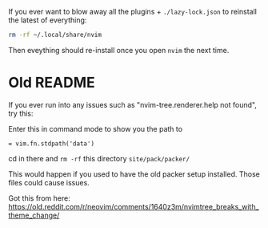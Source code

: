 If you ever want to blow away all the plugins + `./lazy-lock.json` to reinstall the latest of everything:

```sh
rm -rf ~/.local/share/nvim
```

Then eveything should re-install once you open `nvim` the next time.

# Old README

If you ever run into any issues such as "nvim-tree.renderer.help not found", try this:

Enter this in command mode to show you the path to

```
= vim.fn.stdpath('data')
```

cd in there and `rm -rf` this directory `site/pack/packer/`

This would happen if you used to have the old packer setup installed. Those files could cause issues.

Got this from here:
https://old.reddit.com/r/neovim/comments/1640z3m/nvimtree_breaks_with_theme_change/
